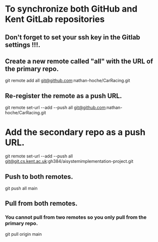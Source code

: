 # To synchronize both GitHub and Kent GitLab repositories

## Don't forget to set your ssh key in the Gitlab settings !!!.

## Create a new remote called "all" with the URL of the primary repo.
git remote add all git@github.com:nathan-hoche/CarRacing.git
## Re-register the remote as a push URL.
git remote set-url --add --push all git@github.com:nathan-hoche/CarRacing.git
# Add the secondary repo as a push URL.
git remote set-url --add --push all git@git.cs.kent.ac.uk:gh384/aisystemimplementation-project.git

## Push to both remotes.
git push all main

## Pull from both remotes.
### You cannot pull from two remotes so you only pull from the primary repo.
git pull origin main